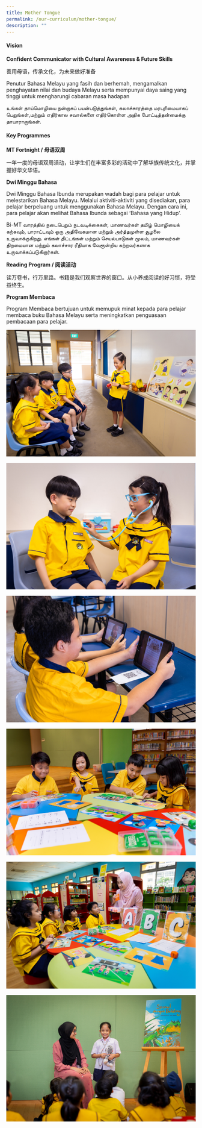 ```yaml
---
title: Mother Tongue
permalink: /our-curriculum/mother-tongue/
description: ""
---
```

#### Vision

**Confident Communicator with Cultural Awareness & Future Skills**

善用母语，传承文化，为未来做好准备

Penutur Bahasa Melayu yang fasih dan berhemah, mengamalkan penghayatan nilai dan budaya Melayu serta mempunyai daya saing yang tinggi untuk mengharungi cabaran masa hadapan


உங்கள் தாய்மொழியை நன்றாகப் பயன்படுத்துங்கள், கலாச்சாரத்தை மரபுரிமையாகப் பெறுங்கள்,மற்றும் எதிர்கால சவால்களை எதிர்கொள்ள அதிக போட்டித்தன்மைக்கு தாயாராருங்கள்.

	
#### Key Programmes

**MT Fortnight / 母语双周**

一年一度的母语双周活动，让学生们在丰富多彩的活动中了解华族传统文化，并掌握好华文华语。


**Dwi Minggu Bahasa** 

Dwi Minggu Bahasa Ibunda merupakan wadah bagi para pelajar untuk melestarikan Bahasa Melayu. Melalui aktiviti-aktiviti yang disediakan, para pelajar berpeluang untuk menggunakan Bahasa Melayu. Dengan cara ini, para pelajar akan melihat Bahasa Ibunda sebagai ‘Bahasa yang Hidup’.


Bi-MT வாரத்தில் நடைபெறும் நடவடிக்கைகள், மாணவர்கள் தமிழ் மொழியைக் கற்கவும், பாராட்டவும் ஒரு அதிவேகமான மற்றும் அர்த்தமுள்ள சூழலை உருவாக்குகிறது. எங்கள் திட்டங்கள் மற்றும் செயல்பாடுகள் மூலம், மாணவர்கள் திறமையான மற்றும் கலாச்சார ரீதியாக வேரூன்றிய கற்றவர்களாக உருவாக்கப்படுகிறார்கள்.



**Reading Program / 阅读活动**

读万卷书，行万里路。书籍是我们观察世界的窗口。从小养成阅读的好习惯，将受益终生。


**Program Membaca**

Program Membaca bertujuan untuk memupuk minat kepada para pelajar membaca buku Bahasa Melayu serta meningkatkan penguasaan pembacaan para pelajar. 




















![](/images/CL/cl1.jpg)

![](/images/CL/cl2.jpg)

![](/images/CL/cl4.jpg)

![](/images/ML/ml1.jpg)

![](/images/ML/ml2.jpg)

![](/images/ML/ml3.jpg)